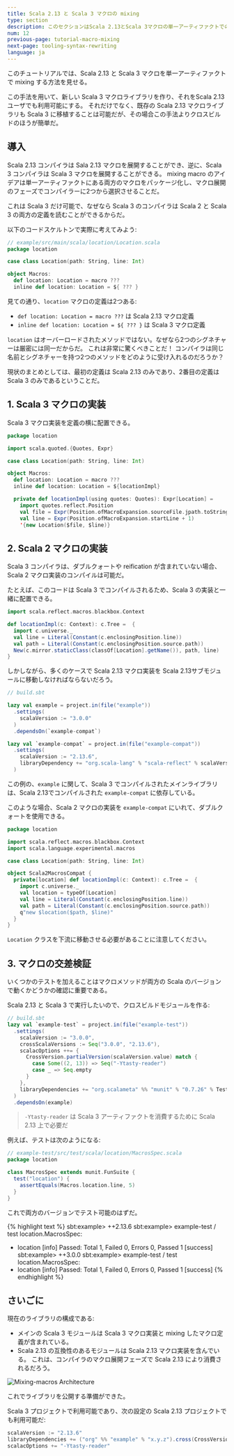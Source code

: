```yaml
---
title: Scala 2.13 と Scala 3 マクロの mixing
type: section
description: このセクションはScala 2.13とScala 3マクロの単一アーティファクトでの mixing について示します
num: 12
previous-page: tutorial-macro-mixing
next-page: tooling-syntax-rewriting
language: ja
---
```


このチュートリアルでは、Scala 2.13 と Scala 3 マクロを単一アーティファクトで mixing する方法を見せる。

この手法を用いて、新しい Scala 3 マクロライブラリを作り、それをScala 2.13 ユーザでも利用可能にする。
それだけでなく、既存の Scala 2.13 マクロライブラリも Scala 3 に移植することは可能だが、その場合この手法よりクロスビルドのほうが簡単だ。

## 導入

Scala 2.13 コンパイラは Sala 2.13 マクロを展開することができ、逆に、Scala 3 コンパイラは Scala 3 マクロを展開することができる。
mixing macro のアイデアは単一アーティファクトにある両方のマクロをパッケージ化し、マクロ展開のフェーズでコンパイラーに2つから選択させることだ。

これは Scala 3 だけ可能で、なぜなら Scala 3 のコンパイラは Scala 2 と Scala 3 の両方の定義を読むことができるからだ。

以下のコードスケルトンで実際に考えてみよう:

```scala
// example/src/main/scala/location/Location.scala
package location

case class Location(path: String, line: Int)

object Macros:
  def location: Location = macro ???
  inline def location: Location = ${ ??? }
```

見ての通り、`location` マクロの定義は2つある:

- `def location: Location = macro ???` は Scala 2.13 マクロ定義
- `inline def location: Location = ${ ??? }` は Scala 3 マクロ定義

`location` はオーバーロードされたメソッドではない。なぜなら2つのシグネチャーは厳密には同一だからだ。
これは非常に驚くべきことだ！
コンパイラは同じ名前とシグネチャーを持つ2つのメソッドをどのように受け入れるのだろうか？

現状のまとめとしては、最初の定義は Scala 2.13 のみであり、2番目の定義は Scala 3 のみであるということだ。

## 1. Scala 3 マクロの実装

Scala 3 マクロ実装を定義の横に配置できる。

```scala
package location

import scala.quoted.{Quotes, Expr}

case class Location(path: String, line: Int)

object Macros:
  def location: Location = macro ???
  inline def location: Location = ${locationImpl}

  private def locationImpl(using quotes: Quotes): Expr[Location] =
    import quotes.reflect.Position
    val file = Expr(Position.ofMacroExpansion.sourceFile.jpath.toString)
    val line = Expr(Position.ofMacroExpansion.startLine + 1)
    '{new Location($file, $line)}
```

## 2. Scala 2 マクロの実装

Scala 3 コンパイラは、ダブルクォートや reification が含まれていない場合、Scala 2 マクロ実装のコンパイルは可能だ。

たとえば、このコードは Scala 3 でコンパイルされるため、Scala 3 の実装と一緒に配置できる。

```scala
import scala.reflect.macros.blackbox.Context

def locationImpl(c: Context): c.Tree =  {
  import c.universe._
  val line = Literal(Constant(c.enclosingPosition.line))
  val path = Literal(Constant(c.enclosingPosition.source.path))
  New(c.mirror.staticClass(classOf[Location].getName()), path, line)
}
```

しかしながら、多くのケースで Scala 2.13 マクロ実装を Scala 2.13サブモジュールに移動しなければならないだろう。

```scala
// build.sbt

lazy val example = project.in(file("example"))
  .settings(
    scalaVersion := "3.0.0"
  )
  .dependsOn(`example-compat`)

lazy val `example-compat` = project.in(file("example-compat"))
  .settings(
    scalaVersion := "2.13.6",
    libraryDependency += "org.scala-lang" % "scala-reflect" % scalaVersion.value
  )
```

この例の、`example` に関して、Scala 3 でコンパイルされたメインライブラリは、Scala 2.13でコンパイルされた `example-compat` に依存している。

このような場合、Scala 2 マクロの実装を `example-compat` にいれて、ダブルクォートを使用できる。

```scala
package location

import scala.reflect.macros.blackbox.Context
import scala.language.experimental.macros

case class Location(path: String, line: Int)

object Scala2MacrosCompat {
  private[location] def locationImpl(c: Context): c.Tree =  {
    import c.universe._
    val location = typeOf[Location]
    val line = Literal(Constant(c.enclosingPosition.line))
    val path = Literal(Constant(c.enclosingPosition.source.path))
    q"new $location($path, $line)"
  }
}
```

`Location` クラスを下流に移動させる必要があることに注意してください。

## 3. マクロの交差検証

いくつかのテストを加えることはマクロメソッドが両方の Scala のバージョンで動くかどうかの確認に重要である。

Scala 2.13 と Scala 3 で実行したいので、クロスビルドモジュールを作る:

```scala
// build.sbt
lazy val `example-test` = project.in(file("example-test"))
  .settings(
    scalaVersion := "3.0.0",
    crossScalaVersions := Seq("3.0.0", "2.13.6"),
    scalacOptions ++= {
      CrossVersion.partialVersion(scalaVersion.value) match {
        case Some((2, 13)) => Seq("-Ytasty-reader")
        case _ => Seq.empty
      }
    },
    libraryDependencies += "org.scalameta" %% "munit" % "0.7.26" % Test
  )
  .dependsOn(example)
```

> `-Ytasty-reader` は Scala 3 アーティファクトを消費するために Scala 2.13 上で必要だ

例えば、テストは次のようになる:

```scala
// example-test/src/test/scala/location/MacrosSpec.scala
package location

class MacrosSpec extends munit.FunSuite {
  test("location") {
    assertEquals(Macros.location.line, 5)
  }
}
```

これで両方のバージョンでテスト可能のはずだ。

{% highlight text %}
sbt:example> ++2.13.6
sbt:example> example-test / test
location.MacrosSpec:
  + location
[info] Passed: Total 1, Failed 0, Errors 0, Passed 1
[success]
sbt:example> ++3.0.0
sbt:example> example-test / test
location.MacrosSpec:
  + location
[info] Passed: Total 1, Failed 0, Errors 0, Passed 1
[success]
{% endhighlight %}

## さいごに

現在のライブラリの構成である:

-  メインの Scala 3 モジュールは Scala 3 マクロ実装と mixing したマクロ定義が含まれている。
-  Scala 2.13 の互換性のあるモジュールは Scala 2.13 マクロ実装を含んでいる。
これは、コンパイラのマクロ展開フェーズで Scala 2.13 により消費されるだろう。

![Mixing-macros Architecture](/resources/images/scala3-migration/tutorial-macro-mixing.svg)

これでライブラリを公開する準備ができた。

Scala 3 プロジェクトで利用可能であり、次の設定の Scala 2.13 プロジェクトでも利用可能だ:

```scala
scalaVersion := "2.13.6"
libraryDependencies += ("org" %% "example" % "x.y.z").cross(CrossVersion.for2_13Use3)
scalacOptions += "-Ytasty-reader"
```
